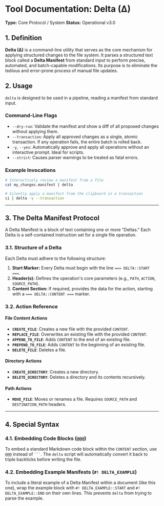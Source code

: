 # Tool Documentation: Delta (∆)

**Type:** Core Protocol / System
**Status:** Operational v3.0

## 1. Definition

**Delta (∆)** is a command-line utility that serves as the core mechanism for applying structured changes to the file system. It parses a structured text block called a **Delta Manifest** from standard input to perform precise, automated, and batch-capable modifications. Its purpose is to eliminate the tedious and error-prone process of manual file updates.

## 2. Usage

`delta` is designed to be used in a pipeline, reading a manifest from standard input.

### Command-Line Flags
-   `--dry-run`: Validate the manifest and show a diff of all proposed changes without applying them.
-   `--transaction`: Apply all approved changes as a single, atomic transaction. If any operation fails, the entire batch is rolled back.
-   `-y`, `--yes`: Automatically approve and apply all operations without an interactive prompt. Ideal for scripts.
-   `--strict`: Causes parser warnings to be treated as fatal errors.

### Example Invocations
```bash
# Interactively review a manifest from a file
cat my_changes.manifest | delta

# Silently apply a manifest from the clipboard in a transaction
ci | delta -y --transaction
```
---
## 3. The Delta Manifest Protocol

A Delta Manifest is a block of text containing one or more "Deltas." Each Delta is a self-contained instruction set for a single file operation.

### 3.1. Structure of a Delta

Each Delta must adhere to the following structure:

1.  **Start Marker:** Every Delta must begin with the line `=== DELTA::START ===`.
2.  **Header(s):** Defines the operation's core parameters (e.g., `PATH`, `ACTION`, `SOURCE_PATH`).
3.  **Content Section:** If required, provides the data for the action, starting with a `=== DELTA::CONTENT ===` marker.

### 3.2. Action Reference

#### File Content Actions
-   **`CREATE_FILE`**: Creates a new file with the provided `CONTENT`.
-   **`REPLACE_FILE`**: Overwrites an existing file with the provided `CONTENT`.
-   **`APPEND_TO_FILE`**: Adds `CONTENT` to the end of an existing file.
-   **`PREPEND_TO_FILE`**: Adds `CONTENT` to the beginning of an existing file.
-   **`DELETE_FILE`**: Deletes a file.

#### Directory Actions
-   **`CREATE_DIRECTORY`**: Creates a new directory.
-   **`DELETE_DIRECTORY`**: Deletes a directory and its contents recursively.

#### Path Actions
-   **`MOVE_FILE`**: Moves or renames a file. Requires `SOURCE_PATH` and `DESTINATION_PATH` headers.

---
## 4. Special Syntax

### 4.1. Embedding Code Blocks (`@@@`)
To embed a standard Markdown code block within the `CONTENT` section, use `@@@` instead of ` ``` `. The `delta` script will automatically convert it back to triple backticks before writing the file.

### 4.2. Embedding Example Manifests (`#! DELTA_EXAMPLE`)
To include a literal example of a Delta Manifest within a document (like this one), wrap the example block with `#! DELTA_EXAMPLE::START` and `#! DELTA_EXAMPLE::END` on their own lines. This prevents `delta` from trying to parse the example.

